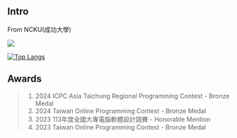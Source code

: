
## Intro
From NCKU(成功大學)

[![](https://github-readme-stats.vercel.app/api?username=Smallyuyu&count_private=true)](https://github.com/anuraghazra/github-readme-stats)

[![Top Langs](https://github-readme-stats.vercel.app/api/top-langs/?username=Smallyuyu&layout=compact)](https://github.com/anuraghazra/github-readme-stats)
## Awards
> 1. 2024 ICPC Asia Taichung Regional Programming Contest - Bronze Medal
> 2. 2024 Taiwan Online Programming Contest - Bronze Medal
> 3. 2023 113年度全國大專電腦軟體設計競賽 - Honorable Mention
> 4. 2023 Taiwan Online Programming Contest - Bronze Medal
<!--
## C++
> 1. [21點撲克牌遊戲](https://github.com/Smallyuyu/Black-Jack-Cplusplus/tree/main)
> 2. [SokoBan倉庫番](https://github.com/Smallyuyu/Sokoban)
> 3. [列印撲克牌](https://github.com/Smallyuyu/PrintPokerCard/tree/main)

## C#
1. [視窗程式設計](https://github.com/Smallyuyu/WINDOW-PROGRAMMING-Csharp)
> 1. [購物車系統(1-2)](https://github.com/Smallyuyu/WINDOW-PROGRAMMING-Csharp/tree/main/WEEK2/H24121133_practice_1_2)
> 2. [成績計算機(2-1)](https://github.com/Smallyuyu/WINDOW-PROGRAMMING-Csharp/tree/main/WEEK3/H24121133_practice_2_1)
> 3. [躲鬼遊戲(2-2)](https://github.com/Smallyuyu/WINDOW-PROGRAMMING-Csharp/tree/main/WEEK3/H24121133_practice_2_2)
> 4. [AI算命系統(3-1)](https://github.com/Smallyuyu/WINDOW-PROGRAMMING-Csharp/tree/main/Week5/H24121133_practice_3_1)
> 5. [社員資料登錄系統(3-2)](https://github.com/Smallyuyu/WINDOW-PROGRAMMING-Csharp/tree/main/Week5/H24121133_practice_3_2)
<!--
**Smallyuyu/Smallyuyu** is a ✨ _special_ ✨ repository because its `README.md` (this file) appears on your GitHub profile.

Here are some ideas to get you started:

- 🔭 I’m currently working on ...
- 🌱 I’m currently learning ...
- 👯 I’m looking to collaborate on ...
- 🤔 I’m looking for help with ...
- 💬 Ask me about ...
- 📫 How to reach me: ...
- 😄 Pronouns: ...
- ⚡ Fun fact: ...
-->
